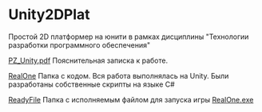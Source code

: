 # Unity2DPlat
Простой 2D платформер на юнити в рамках дисциплины "Технологии разработки программного обеспечения"

[PZ_Unity.pdf](https://github.com/mnchos/Unity2DPlat/blob/main/PZ_Unity.pdf) Пояснительная записка к работе.

[RealOne](https://github.com/mnchos/Unity2DPlat/tree/a2f24155266ab7f370bacacbe322c821417804bf/RealOne) Папка с кодом. Вся работа выполнялась на Unity. Были разработаны собственные скрипты на языке C#

[ReadyFile](https://github.com/mnchos/Unity2DPlat/tree/a2f24155266ab7f370bacacbe322c821417804bf/ReadyFile) Папка с исполняемым файлом для запуска игры [RealOne.exe](https://github.com/mnchos/Unity2DPlat/blob/main/ReadyFile/RealOne.exe)


